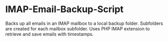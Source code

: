 # IMAP-Email-Backup-Script
Backs up all emails in an IMAP mailbox to a local backup folder. Subfolders are created for each mailbox subfolder. Uses PHP IMAP extension to retrieve and save emails with timestamps.
